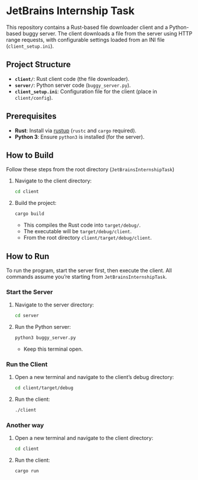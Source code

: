 # JetBrains Internship Task

This repository contains a Rust-based file downloader client and a Python-based buggy server. The client downloads a file from the server using HTTP range requests, with configurable settings loaded from an INI file (`client_setup.ini`).

## Project Structure
- **`client/`**: Rust client code (the file downloader).
- **`server/`**: Python server code (`buggy_server.py`).
- **`client_setup.ini`**: Configuration file for the client (place in `client/config`).

## Prerequisites
- **Rust**: Install via [rustup](https://rustup.rs/) (`rustc` and `cargo` required).
- **Python 3**: Ensure `python3` is installed (for the server).

## How to Build

Follow these steps from the root directory (`JetBrainsInternshipTask`)

1. Navigate to the client directory:
   ```bash
   cd client
   ```

2. Build the project:
   ```bash
   cargo build
   ```
   - This compiles the Rust code into `target/debug/`.
   - The executable will be `target/debug/client`.
   - From the root directory `client/target/debug/client`.

## How to Run

To run the program, start the server first, then execute the client. All commands assume you’re starting from `JetBrainsInternshipTask`.

### Start the Server

1. Navigate to the server directory:
   ```bash
   cd server
   ```

2. Run the Python server:
   ```bash
   python3 buggy_server.py
   ```
   - Keep this terminal open.

### Run the Client

1. Open a new terminal and navigate to the client’s debug directory:
   ```bash
   cd client/target/debug
   ```

2. Run the client:
   ```bash
   ./client
   ```

### Another way

1. Open a new terminal and navigate to the client directory:
   ```bash
   cd client
   ```

2. Run the client:
   ```bash
   cargo run
   ```

